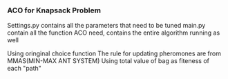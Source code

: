 ### ACO for Knapsack Problem

Settings.py contains all the parameters that need to be tuned
main.py contain all the function ACO need,  contains the entire algorithm running as well

Using oringinal choice function
The rule for updating pheromones are from MMAS(MIN-MAX ANT SYSTEM)
Using total value of bag as fiteness of each "path"
